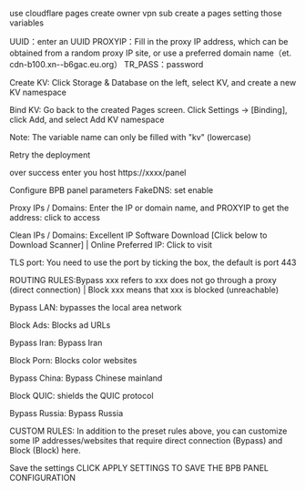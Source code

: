 use cloudflare pages create owner vpn sub
create a pages setting those variables

UUID：enter an UUID
PROXYIP：Fill in the proxy IP address, which can be obtained from a random proxy IP site, or use a preferred domain name（et. cdn-b100.xn--b6gac.eu.org）
TR_PASS：password

Create KV: Click Storage & Database on the left, select KV, and create a new KV namespace

Bind KV: Go back to the created Pages screen. Click Settings -> [Binding], click Add, and select Add KV namespace

Note: The variable name can only be filled with "kv" (lowercase)

Retry the deployment

over success enter you host https://xxxx/panel


Configure BPB panel parameters
FakeDNS: set enable

Proxy IPs / Domains: Enter the IP or domain name, and PROXYIP to get the address: click to access

Clean IPs / Domains: Excellent IP Software Download [Click below to Download Scanner] | Online Preferred IP: Click to visit

TLS port: You need to use the port by ticking the box, the default is port 443

ROUTING RULES:Bypass xxx refers to xxx does not go through a proxy (direct connection) | Block xxx means that xxx is blocked (unreachable)

Bypass LAN: bypasses the local area network

Block Ads: Blocks ad URLs

Bypass Iran: Bypass Iran

Block Porn: Blocks color websites

Bypass China: Bypass Chinese mainland

Block QUIC: shields the QUIC protocol

Bypass Russia: Bypass Russia

CUSTOM RULES: In addition to the preset rules above, you can customize some IP addresses/websites that require direct connection (Bypass) and Block (Block) here.

Save the settings
CLICK APPLY SETTINGS TO SAVE THE BPB PANEL CONFIGURATION
